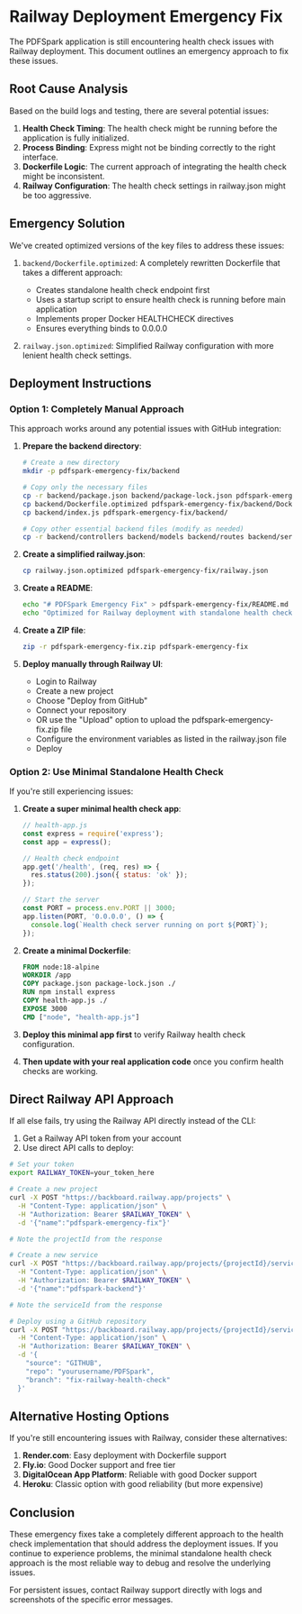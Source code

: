 # Railway Deployment Emergency Fix

The PDFSpark application is still encountering health check issues with Railway deployment. This document outlines an emergency approach to fix these issues.

## Root Cause Analysis

Based on the build logs and testing, there are several potential issues:

1. **Health Check Timing**: The health check might be running before the application is fully initialized.
2. **Process Binding**: Express might not be binding correctly to the right interface.
3. **Dockerfile Logic**: The current approach of integrating the health check might be inconsistent.
4. **Railway Configuration**: The health check settings in railway.json might be too aggressive.

## Emergency Solution

We've created optimized versions of the key files to address these issues:

1. `backend/Dockerfile.optimized`: A completely rewritten Dockerfile that takes a different approach:
   - Creates standalone health check endpoint first
   - Uses a startup script to ensure health check is running before main application
   - Implements proper Docker HEALTHCHECK directives
   - Ensures everything binds to 0.0.0.0

2. `railway.json.optimized`: Simplified Railway configuration with more lenient health check settings.

## Deployment Instructions

### Option 1: Completely Manual Approach

This approach works around any potential issues with GitHub integration:

1. **Prepare the backend directory**:
   ```bash
   # Create a new directory
   mkdir -p pdfspark-emergency-fix/backend
   
   # Copy only the necessary files
   cp -r backend/package.json backend/package-lock.json pdfspark-emergency-fix/backend/
   cp backend/Dockerfile.optimized pdfspark-emergency-fix/backend/Dockerfile
   cp backend/index.js pdfspark-emergency-fix/backend/
   
   # Copy other essential backend files (modify as needed)
   cp -r backend/controllers backend/models backend/routes backend/services backend/utils pdfspark-emergency-fix/backend/
   ```

2. **Create a simplified railway.json**:
   ```bash
   cp railway.json.optimized pdfspark-emergency-fix/railway.json
   ```

3. **Create a README**:
   ```bash
   echo "# PDFSpark Emergency Fix" > pdfspark-emergency-fix/README.md
   echo "Optimized for Railway deployment with standalone health check." >> pdfspark-emergency-fix/README.md
   ```

4. **Create a ZIP file**:
   ```bash
   zip -r pdfspark-emergency-fix.zip pdfspark-emergency-fix
   ```

5. **Deploy manually through Railway UI**:
   - Login to Railway
   - Create a new project
   - Choose "Deploy from GitHub"
   - Connect your repository
   - OR use the "Upload" option to upload the pdfspark-emergency-fix.zip file
   - Configure the environment variables as listed in the railway.json file
   - Deploy

### Option 2: Use Minimal Standalone Health Check

If you're still experiencing issues:

1. **Create a super minimal health check app**:
   ```javascript
   // health-app.js
   const express = require('express');
   const app = express();
   
   // Health check endpoint
   app.get('/health', (req, res) => {
     res.status(200).json({ status: 'ok' });
   });
   
   // Start the server
   const PORT = process.env.PORT || 3000;
   app.listen(PORT, '0.0.0.0', () => {
     console.log(`Health check server running on port ${PORT}`);
   });
   ```

2. **Create a minimal Dockerfile**:
   ```Dockerfile
   FROM node:18-alpine
   WORKDIR /app
   COPY package.json package-lock.json ./
   RUN npm install express
   COPY health-app.js ./
   EXPOSE 3000
   CMD ["node", "health-app.js"]
   ```

3. **Deploy this minimal app first** to verify Railway health check configuration.

4. **Then update with your real application code** once you confirm health checks are working.

## Direct Railway API Approach

If all else fails, try using the Railway API directly instead of the CLI:

1. Get a Railway API token from your account
2. Use direct API calls to deploy:

```bash
# Set your token
export RAILWAY_TOKEN=your_token_here

# Create a new project
curl -X POST "https://backboard.railway.app/projects" \
  -H "Content-Type: application/json" \
  -H "Authorization: Bearer $RAILWAY_TOKEN" \
  -d '{"name":"pdfspark-emergency-fix"}'

# Note the projectId from the response

# Create a new service
curl -X POST "https://backboard.railway.app/projects/{projectId}/services" \
  -H "Content-Type: application/json" \
  -H "Authorization: Bearer $RAILWAY_TOKEN" \
  -d '{"name":"pdfspark-backend"}'

# Note the serviceId from the response

# Deploy using a GitHub repository
curl -X POST "https://backboard.railway.app/projects/{projectId}/services/{serviceId}/deployments" \
  -H "Content-Type: application/json" \
  -H "Authorization: Bearer $RAILWAY_TOKEN" \
  -d '{
    "source": "GITHUB",
    "repo": "yourusername/PDFSpark",
    "branch": "fix-railway-health-check"
  }'
```

## Alternative Hosting Options

If you're still encountering issues with Railway, consider these alternatives:

1. **Render.com**: Easy deployment with Dockerfile support
2. **Fly.io**: Good Docker support and free tier
3. **DigitalOcean App Platform**: Reliable with good Docker support
4. **Heroku**: Classic option with good reliability (but more expensive)

## Conclusion

These emergency fixes take a completely different approach to the health check implementation that should address the deployment issues. If you continue to experience problems, the minimal standalone health check approach is the most reliable way to debug and resolve the underlying issues.

For persistent issues, contact Railway support directly with logs and screenshots of the specific error messages.